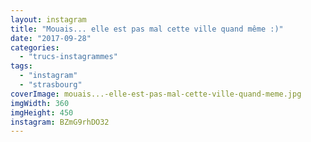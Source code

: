 ```yaml
---
layout: instagram
title: "Mouais... elle est pas mal cette ville quand même :)"
date: "2017-09-28"
categories: 
  - "trucs-instagrammes"
tags: 
  - "instagram"
  - "strasbourg"
coverImage: mouais...-elle-est-pas-mal-cette-ville-quand-meme.jpg
imgWidth: 360
imgHeight: 450
instagram: BZmG9rhDO32
---
```

